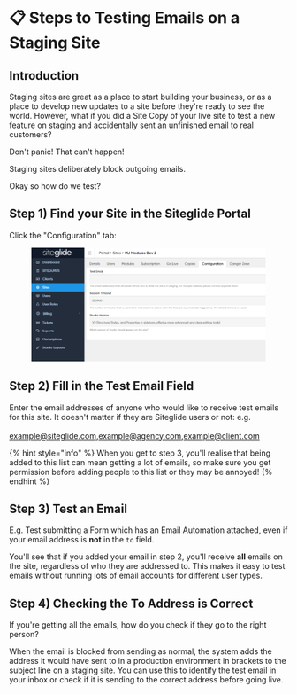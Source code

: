 # 📋 Steps to Testing Emails on a Staging Site

## Introduction

Staging sites are great as a place to start building your business, or as a place to develop new updates to a site before they're ready to see the world. However, what if you did a Site Copy of your live site to test a new feature on staging and accidentally sent an unfinished email to real customers?

Don't panic! That can't happen!

Staging sites deliberately block outgoing emails.

Okay so how do we test?

## Step 1) Find your Site in the Siteglide Portal

Click the "Configuration" tab:

<figure><img src="../.gitbook/assets/image (2) (1) (1).png" alt=""><figcaption></figcaption></figure>

## Step 2) Fill in the Test Email Field

Enter the email addresses of anyone who would like to receive test emails for this site. It doesn't matter if they are Siteglide users or not: e.g.\
\
example@siteglide.com,example@agency.com,example@client.com

{% hint style="info" %}
When you get to step 3, you'll realise that being added to this list can mean getting a lot of emails, so make sure you get permission before adding people to this list or they may be annoyed!&#x20;
{% endhint %}

## Step 3) Test an Email

E.g. Test submitting a Form which has an Email Automation attached, even if your email address is **not** in the `to` field.&#x20;

You'll see that if you added your email in step 2, you'll receive **all** emails on the site, regardless of who they are addressed to. This makes it easy to test emails without running lots of email accounts for different user types.&#x20;

## Step 4) Checking the To Address is Correct

If you're getting all the emails, how do you check if they go to the right person?

When the email is blocked from sending as normal, the system adds the address it would have sent to in a production environment in brackets to the subject line on a staging site. You can use this to identify the test email in your inbox or check if it is sending to the correct address before going live.
